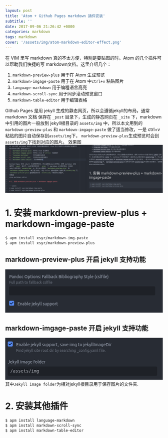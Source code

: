 ```yaml
---
layout: post
title: 'Atom + Github Pages markdown 插件安装'
subtitle: ''
date: 2017-09-06 21:26:42 +0800
categories: markdown
tags: markdown
cover: '/assets/img/atom-markdown-editor-effect.png'
---
```


在 VIM 里写 markdown 真的不太方便，特别是要贴图的时。Atom 的几个插件可以帮助我们快捷的写
markdown文档。这里介绍几个：
1. `markdown-preview-plus` 用于在 Atom 生成预览
2. `markdown-imgage-paste` 用于在 Atom 中`ctrl+v` 粘贴图片
3. `language-markdown`     用于编程语言高亮
4. `markdown-scroll-sync`  用于同步滚动预览窗口
5. `markdown-table-editor`  用于编辑表格

Github Pages 是用 jekyll 生成的静态网页，所以会遵循jekyll的布局，通常 markdown 文档
保存在 `_post` 目录下，生成的静态网页在 `_site` 下，markdown 中引用的图片一般放到
jekyll根目录的 `assets/img` 中，所以本文用到的 `markdown-preview-plus` 和 `markdown-imgage-paste` 做了适当修改，一是 ctrl+v 粘贴的图片自动保存到`assets/img`下，
`markdown-preview-plus`生成预览时会到 `assets/img`下找到对应的图片。
效果图
![atom-markdown-editor-effect](/assets/img/atom-markdown-editor-effect.png)

# 1. 安装 markdown-preview-plus + markdown-imgage-paste

```shell
$ apm install xsyr/markdown-img-paste
$ apm install xsyr/markdown-preview-plus
```

## markdown-preview-plus 开启 jekyll 支持功能
![markdown-preview-plus-enable](/assets/img/markdown-preview-plus-enable.png)

## markdown-imgage-paste 开启 jekyll 支持功能
![markdown-imgage-paste-enable](/assets/img/markdown-imgage-paste-enable.png)
其中`Jekyll image folder`为相对jekyll根目录用于保存图片的文件夹.


# 2. 安装其他插件
```shell
$ apm install language-markdown
$ apm install markdown-scroll-sync
$ apm install markdown-table-editor
```
